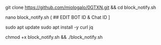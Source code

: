 git clone https://github.com/miologalo/0GTXN.git && cd block_notify.sh

nano block_notify.sh ( ## EDIT BOT ID & Chat ID ]


sudo apt update
sudo apt install -y curl jq


chmod +x block_notify.sh && ./block_notify.sh

